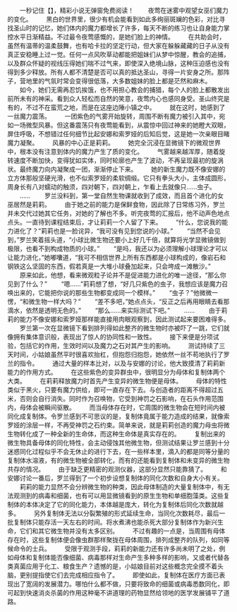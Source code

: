 　　一秒记住【】，精彩小说无弹窗免费阅读！
　　夜莺在迷雾中观望女巫们魔力的变化。
　　黑白的世界里，很少有机会能看到如此多绚丽斑斓的色彩，对比寻找圣山时的记忆，她们体内的魔力都增长了许多，每天不断的练习也让自身能力掌控水平日渐精益。不过最令夜莺感慨的，是她们脸上的神情。
　　在共助会时，虽然有温蒂的温柔鼓舞，也有哈卡拉的坚定行动，但大家在躲躲藏藏的日子从没有真正安稳睡上过一觉。任何一点风吹草动都能把姐妹们从梦中惊醒，教会的追捕，以及群众怀疑的视线压得她们喘不过气来，即使深入绝境山脉，这种压迫感也没有得到多少释放。所有人都不清楚是否可以真的抵达圣山，寻得一片安身之所。那阵子，营地里的气氛时常会变得很低落，大多数姐妹的脸上都是茫然和麻木。
　　如今，她们无需再忍饥挨饿，也不用担心教会的捕猎，每个人的脸上都散发出前所未有的神采。看到众人轻松而自然的笑意，夜莺内心也感同身受。圣山终究是有的，不过不在蛮荒之地，而是在这座边陲小镇之中。
　　就在这时，她感到了一丝魔力震荡。
　　一团紫色的气雾开始旋转，周围不断有魔力被引入其中，宛如一场微型风暴。但这番震荡只有夜莺能看到，从震惊中回过神来的她瞪大双眼，屏住呼吸，不想错过任何细节比起安娜和索罗娅的后知后觉，这是她一次亲眼目睹魔力凝聚。
　　风暴的中心正是莉莉。
　　她完全沉浸在显微镜下的微观世界中，根本没有注意到体内的魔力产生了质的变化。
　　气雾越来越浑厚，随着旋转速度不断加快，变得犹如实体，同时轮廓也产生了波动，不再呈现最初的旋涡状。最终魔力向内凝聚成一团，渐渐停止下来。
　　她的新生魔力既不像安娜的立方体那般坚硬光滑，也不似索罗娅的柔软绸缎。它只有拳头大小，主体成圆形，周身长有八对蠕动的触须，四对朝下，四对朝上，乍看上去就像只……虫子。
　　……
　　罗兰没料到，第一堂自然生物课就收到了成效，而且首个进化的女巫居然是莉莉。
　　由于她之前的能力是保鲜食物，因此除了日常练习外，罗兰并未交代过她其它任务，对她的了解也不多。听完夜莺的汇报后，他不动声色地点点头。一直待到课程结束后，才让莉莉一个人留了下来。
　　“什么，您说我的能力进化了？”莉莉也是一脸诧异，“我可没有见到您说的小球。”
　　“当然不会见到，”罗兰笑着摇头道，“小球比微生物还要小上好几千倍，就算将光学显微镜做到极限，也看不到构成物质的小球。”
　　“是吗，我还以为必须理解小球理论才可以让能力进化，”她嘟囔道，“我可不相信世界上所有东西都是小球构成的，像岩石和钢铁这么坚固的东西，假若真是一大堆小球叠加起来，只会垮成一滩散沙。”
　　原来如此，他想，看来微观粒子论并不是促进能力进化的唯一途径，“那么你见到了什么？”
　　“嗯……”莉莉想了想，“好几只紫色的虫子，我想应该是魔力召唤出来的，它能把你说的那些生物都变成同一个模样。”
　　“虫子？”他微微一愣，“和微生物一样大吗？”
　　“差不多吧，”她点点头，“反正之后再用眼睛去看那滴水，依然是透明无色的。”
　　“那么……来实际测试下吧。”
　　……
　　由于莉莉的能力不像安娜和索罗娅那样能直接用肉眼观察到，因此测试起来要困难得多。
　　罗兰第一次在显微镜下看到排列得如此整齐的微生物时亦被吓了一跳，它们就像拥有集体意识般，表现出了惊人的协同性和一致性。
　　接下来便是分项试验，包括它的作用，生效时间以及魔力之石对其产生的影响。
　　测试持续了三天时间，小姑娘虽然平时很喜欢抬杠，但抱怨归抱怨，她依然一丝不苟地执行了罗兰的指令。
　　通过大量的样本比对，以及与安娜的讨论，他大致摸清了莉莉新能力的作用方式。
　　在这些紫色的变异群虫中，很明显分为母体和复制体两个大类。
　　在莉莉释放魔力时首先产生变异的微生物便是母体。
　　母体的特性类似于黑火，只要有魔力供给，即可一直存在下去。与创造者的距离不得超过五米，否则会自行消失。同时作为召唤物，它受到神罚之石影响，在石头作用范围内，母体会被瞬间驱散。
　　而当母体存在时，它周围的微生物会在短时间内被同化成复制体。令罗兰感到不可思议的是，复制体竟属于能力造成的结果，就像索罗娅的涂层一样，不再受神罚之石约束。简单来说，就是莉莉创造的魔力母虫将微生物转化成了一种全新的生命体，而这种生命体是真实存在的。
　　复制出来的微生物具备母体的同化特性，会主动侵蚀其他微生物，但测试结果让罗兰感到十分迷惑同化过程似乎不会无休止的进行下去，在一些样本里，滴入的都是同等分量的复制体水溶液，有的微生物被全部转化，而有的还能看到复制体和未变异的微生物共存的情况。
　　由于缺乏更精密的观测仪器，这部分显然只能靠猜了。
　　和安娜讨论一番后，罗兰得到了一个初步设想复制体的同化次数和自身大小有关。
　　莉莉的能力显然不会分辨微生物的种类，因此母体制造的大量复制体中，有无法观测到的病毒和细菌，也有可以用显微镜看到的原生生物和单细胞藻类。这些复制体的本体决定了它的同化能力，本体越是庞大，转化为复制体后同化次数就越多。
　　另外复制体无法以分裂繁殖的形式延续生命，当同化次数耗尽，最后一批复制体只能存活一天左右的时间。将水煮沸也能杀死大部分复制体作为新兴生命，它们和其它微生物并没有太多区别。
　　不过有趣的一点是，当周围有母体存在时，这些复制体便会像虫群那样聚拢在母体周围，排列成整齐的队列，如同等候命令的士兵。
　　受限于观测手段，莉莉的新能力还有许多尚未明了之处，例如母体和复制体能否像细菌、病毒那样对生命产生多种多样的影响，又或者代替各类真菌应用于化工、粮食生产？遗憾的是，小姑娘目前对这些概念完全摸不着头脑，更别提指使它们去完成相应指令了。
　　即使如此，复制体在医疗方面已表现出了宽阔的发展潜力。哪怕什么都不做，只要将致命的细菌或病毒悉数同化，即可起到快速消炎杀菌的作用这种毫不讲道理的药物显然给领地的医学发展铺平了道路。